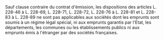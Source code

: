   
Sauf clause contraire du contrat d'émission, les dispositions des articles L. 228-46 à L. 228-69, L. 228-71, L. 228-72, L. 228-76 à L. 228-81 et L. 228-83 à L. 228-89 ne sont pas applicables aux sociétés dont les emprunts sont soumis à un régime légal spécial, ni aux emprunts garantis par l'Etat, les départements, les communes ou les établissements publics ni aux emprunts émis à l'étranger par des sociétés françaises.  

  
